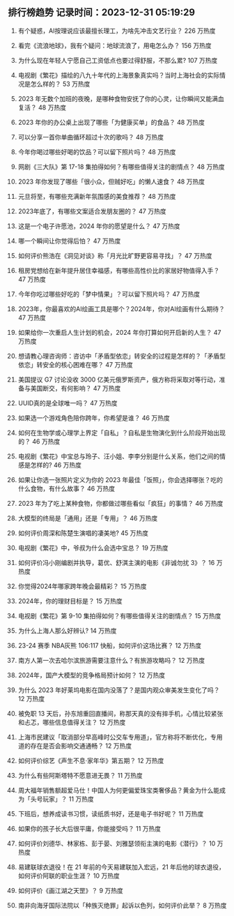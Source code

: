 
## 排行榜趋势 记录时间：2023-12-31 05:19:29
  
  1. 有个疑惑，AI按理说应该最擅长理工，为啥先冲击文艺行业？ 226 万热度
    
  2. 看完《流浪地球》，我有个疑问：地球流浪了，用电怎么办？ 156 万热度
    
  3. 为什么现在年轻人宁愿自己工资低点也要过得舒服，不那么累? 107 万热度
    
  4. 电视剧《繁花》描绘的八九十年代的上海景象真实吗？当时上海社会的实际情况是怎么样的？ 53 万热度
    
  5. 2023 年无数个加班的夜晚，是哪种食物安抚了你的心灵，让你瞬间又能满血复活？ 48 万热度
    
  6. 2023 年你的办公桌上出现了哪些「为健康买单」的食品？ 48 万热度
    
  7. 可以分享一首你单曲循环超过十次的歌吗？ 48 万热度
    
  8. 今年你喝过哪些好喝的饮品？可以留下照片吗？ 48 万热度
    
  9. 网剧《三大队》第 17-18 集拍得如何？有哪些值得关注的剧情点？ 48 万热度
    
  10. 2023 年你发现了哪些「很小众，但贼好吃」的懒人速食？ 48 万热度
    
  11. 元旦将至，有哪些充满新年氛围感的美食推荐？ 48 万热度
    
  12. 2023年底了，有哪些文案适合发朋友圈的？ 47 万热度
    
  13. 这是一个电子许愿池，2024 年你的愿望是什么？ 47 万热度
    
  14. 哪一个瞬间让你觉得后怕？ 47 万热度
    
  15. 如何评价熊浩在《洞见对谈》称「月光比旷野更容易寻找」？ 47 万热度
    
  16. 租房党想给在新年提升居住幸福感，有哪些高性价比的家居好物值得入手？ 47 万热度
    
  17. 今年你吃过哪些好吃的「梦中情果」？可以留下照片吗？ 47 万热度
    
  18. 2023年，你最喜欢的AI绘画工具是哪个？2024年，你对AI绘画有什么期待？ 47 万热度
    
  19. 如果给你一次重启人生计划的机会，2024 年你打算如何开启新的人生？ 47 万热度
    
  20. 想请教心理咨询师：咨访中「矛盾型依恋」转安全的过程是怎样的？「矛盾型依恋」转安全的核心困难在哪？ 47 万热度
    
  21. 美国提议 G7 讨论没收 3000 亿美元俄罗斯资产，俄方称将采取对等行动，准备与美国断交，有何影响？ 47 万热度
    
  22. UUID真的是全球唯一吗？ 47 万热度
    
  23. 如果选一个游戏角色陪你跨年，你希望是谁？ 46 万热度
    
  24. 如何在生物学或心理学上界定「自私」？自私是生物演化到什么阶段开始出现的？ 46 万热度
    
  25. 电视剧《繁花》中宝总与玲子、汪小姐、李李分别是什么关系，他们之间的情感是怎样的? 46 万热度
    
  26. 如果让你选一张照片定义为你的 2023 年最佳「饭照」，你会选择哪张？吃的什么食物，有什么故事？ 46 万热度
    
  27. 2023 年为了吃上某种食物，你都做过哪些看似「疯狂」的事情？ 46 万热度
    
  28. 大模型的终局是「通用」还是「专用」？ 46 万热度
    
  29. 如何评价周深和陈楚生演唱的凄美地? 45 万热度
    
  30. 电视剧《繁花》中，爷叔为什么会选中宝总？ 19 万热度
    
  31. 如何评价冯小刚编剧并执导，葛优、舒淇主演的电影《非诚勿扰 3》？ 16 万热度
    
  32. 你觉得2024年哪家跨年晚会最精彩？ 15 万热度
    
  33. 2024年，你的理财目标是？ 15 万热度
    
  34. 电视剧《繁花》第 9-10 集拍得如何？有哪些值得关注的剧情点？ 15 万热度
    
  35. 为什么上海人那么好辨认? 14 万热度
    
  36. 23-24 赛季 NBA灰熊 106:117 快船，如何评价这场比赛？ 12 万热度
    
  37. 南方人第一次去哈尔滨旅游需要注意什么？有旅游攻略吗？ 12 万热度
    
  38. 2024年，国产大模型的竞争格局预计如何？ 12 万热度
    
  39. 为什么 2023 年好莱坞电影在国内没落了？是国内观众审美发生变化了吗？ 12 万热度
    
  40. 被免职 13 天后，孙东旭重回直播间，称那天真的没有摔手机，心情比较紧张和忐忑，哪些信息值得关注？ 12 万热度
    
  41. 上海市民建议「取消部分早高峰时公交车专用道」，官方称将不断优化，专用道的存在是否会影响交通通畅？ 12 万热度
    
  42. 如何评价综艺《声生不息·家年华》第五期？ 12 万热度
    
  43. 为什么有些阿斯塔特不愿意进无畏？ 11 万热度
    
  44. 周大福年销售额超爱马仕！中国人为何更偏爱珠宝类奢侈品？黄金为什么能成为「头号玩家」？ 11 万热度
    
  45. 下班后，想养成读书习惯，读纸质书好，还是电子书好呢？ 11 万热度
    
  46. 如果你的孩子长大后很平庸，你能接受吗？ 11 万热度
    
  47. 如何评价刘德华、林家栋、彭于晏、刘雅瑟领衔主演的电影《潜行》？ 10 万热度
    
  48. 易建联球衣退役！在 21 年前的今天易建联加入宏远，21 年后他的球衣退役，如何评价阿联的职业生涯？ 10 万热度
    
  49. 如何评价《画江湖之天罡》？ 9 万热度
    
  50. 南非向海牙国际法院以「种族灭绝罪」起诉以色列，如何评价此举？ 8 万热度
    